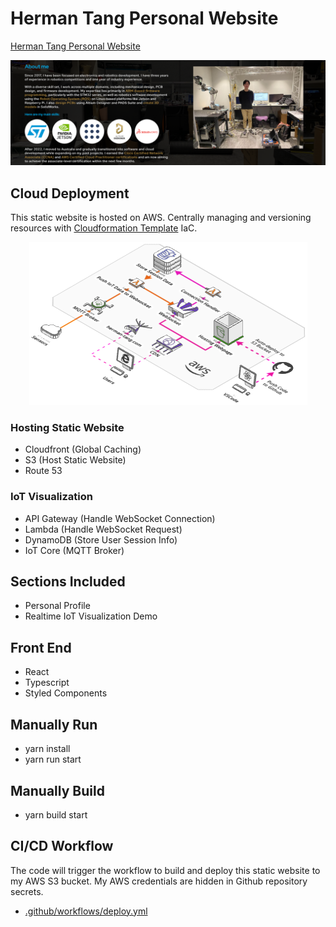 # Herman Tang Personal Website

[Herman Tang Personal Website](https://www.herman-tang.com/)

<p align="center">
<img src ="./src/assets/website-capture-screen.png" />
</p>

## Cloud Deployment
This static website is hosted on AWS. Centrally managing and versioning resources with [Cloudformation Template](./react-cors-spa-stack-v2.yaml) IaC.
<p align="center">
<img src ="./src/assets/AWS-Architecture.png" />
</p>

### Hosting Static Website
- Cloudfront (Global Caching)
- S3 (Host Static Website)
- Route 53
### IoT Visualization
- API Gateway (Handle WebSocket Connection)
- Lambda (Handle WebSocket Request)
- DynamoDB (Store User Session Info)
- IoT Core (MQTT Broker)

## Sections Included
- Personal Profile
- Realtime IoT Visualization Demo

## Front End
- React
- Typescript
- Styled Components
 
## Manually Run
- yarn install
- yarn run start

## Manually Build
- yarn build start

## CI/CD Workflow
The code will trigger the workflow to build and deploy this static website to my AWS S3 bucket. My AWS credentials are hidden in Github repository secrets.
- [.github/workflows/deploy.yml](.github/workflows/deploy.yml)
